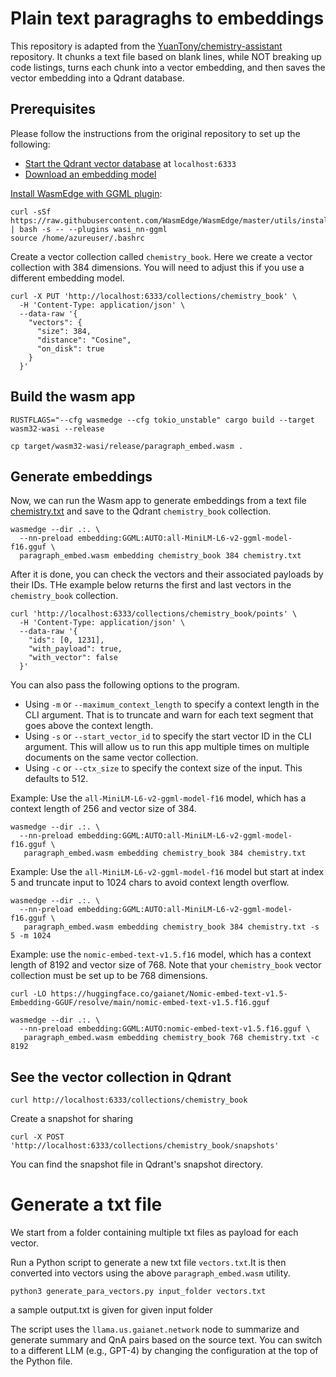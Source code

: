 # Plain text paragraghs to embeddings 

This repository is adapted from the [YuanTony/chemistry-assistant](https://github.com/YuanTony/chemistry-assistant/tree/main/rag-embeddings) repository. It chunks a text file based on blank lines, while NOT breaking up code listings, turns each
chunk into a vector embedding, and then saves the vector embedding into a Qdrant database.

## Prerequisites

Please follow the instructions from the original repository to set up the following:

- [Start the Qdrant vector database](https://qdrant.tech/documentation/quick-start/) at `localhost:6333`
- [Download an embedding model](https://huggingface.co/gaianet/all-MiniLM-L6-v2-ggml-model-GGUF/blob/main/all-MiniLM-L6-v2-ggml-model-f16.gguf)

[Install WasmEdge with GGML plugin](https://wasmedge.org/docs/start/install): 

```
curl -sSf https://raw.githubusercontent.com/WasmEdge/WasmEdge/master/utils/install.sh | bash -s -- --plugins wasi_nn-ggml
source /home/azureuser/.bashrc
```

Create a vector collection called `chemistry_book`. Here we create a vector collection with 384 dimensions. You will need to adjust this if you use a different embedding model.

```
curl -X PUT 'http://localhost:6333/collections/chemistry_book' \
  -H 'Content-Type: application/json' \
  --data-raw '{
    "vectors": {
      "size": 384,
      "distance": "Cosine",
      "on_disk": true
    }
  }'
```

## Build the wasm app

```
RUSTFLAGS="--cfg wasmedge --cfg tokio_unstable" cargo build --target wasm32-wasi --release

cp target/wasm32-wasi/release/paragraph_embed.wasm .
```

## Generate embeddings

Now, we can run the Wasm app to generate embeddings from a text file [chemistry.txt](chemistry.txt) and save to the Qdrant `chemistry_book` collection.

```
wasmedge --dir .:. \
  --nn-preload embedding:GGML:AUTO:all-MiniLM-L6-v2-ggml-model-f16.gguf \
  paragraph_embed.wasm embedding chemistry_book 384 chemistry.txt
```

After it is done, you can check the vectors and their associated payloads by their IDs. THe example below returns the first and last vectors in the `chemistry_book` collection.

```
curl 'http://localhost:6333/collections/chemistry_book/points' \
  -H 'Content-Type: application/json' \
  --data-raw '{
    "ids": [0, 1231],
    "with_payload": true,
    "with_vector": false
  }'
```

You can also pass the following options to the program.

* Using `-m` or `--maximum_context_length` to specify a context length in the CLI argument. That is to truncate and warn for each text segment that goes above the context length.
* Using `-s` or `--start_vector_id` to specify the start vector ID in the CLI argument. This will allow us to run this app multiple times on multiple documents on the same vector collection.
* Using `-c` or `--ctx_size` to specify the context size of the input. This defaults to 512.

Example: Use the `all-MiniLM-L6-v2-ggml-model-f16` model, which has a context length of 256 and vector size of 384.

```
wasmedge --dir .:. \
  --nn-preload embedding:GGML:AUTO:all-MiniLM-L6-v2-ggml-model-f16.gguf \
   paragraph_embed.wasm embedding chemistry_book 384 chemistry.txt
```

Example: Use the `all-MiniLM-L6-v2-ggml-model-f16` model but start at index 5 and truncate input to 1024 chars to avoid context length overflow.

```
wasmedge --dir .:. \
  --nn-preload embedding:GGML:AUTO:all-MiniLM-L6-v2-ggml-model-f16.gguf \
   paragraph_embed.wasm embedding chemistry_book 384 chemistry.txt -s 5 -m 1024
```

Example: use the `nomic-embed-text-v1.5.f16` model, which has a context length of 8192 and vector size of 768. Note that your `chemistry_book` vector collection must be set up to be 768 dimensions.

```
curl -LO https://huggingface.co/gaianet/Nomic-embed-text-v1.5-Embedding-GGUF/resolve/main/nomic-embed-text-v1.5.f16.gguf

wasmedge --dir .:. \
  --nn-preload embedding:GGML:AUTO:nomic-embed-text-v1.5.f16.gguf \
   paragraph_embed.wasm embedding chemistry_book 768 chemistry.txt -c 8192
```

## See the vector collection in Qdrant

```
curl http://localhost:6333/collections/chemistry_book
```

Create a snapshot for sharing

```
curl -X POST 'http://localhost:6333/collections/chemistry_book/snapshots'
```

You can find the snapshot file in Qdrant's snapshot directory.

# Generate a txt file

We start from a folder containing multiple txt files as payload for each vector.

Run a Python script to generate a new txt file `vectors.txt`.It is then converted into vectors using the above `paragraph_embed.wasm` utility.

```
python3 generate_para_vectors.py input_folder vectors.txt
```
a sample output.txt is given for given input folder

The script uses the `llama.us.gaianet.network` node to summarize and generate summary and QnA pairs based on the source text. You can switch to a different LLM (e.g., GPT-4) by changing the configuration at the top of the Python file.
